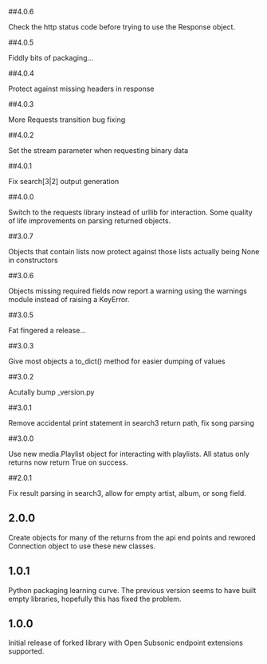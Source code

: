 ##4.0.6

Check the http status code before trying to use the Response object.

##4.0.5

Fiddly bits of packaging...

##4.0.4

Protect against missing headers in response

##4.0.3

More Requests transition bug fixing

##4.0.2

Set the stream parameter when requesting binary data

##4.0.1

Fix search[3|2] output generation

##4.0.0

Switch to the requests library instead of urllib for interaction. Some quality of life improvements on parsing returned objects.

##3.0.7

Objects that contain lists now protect against those lists actually being None in constructors

##3.0.6

Objects missing required fields now report a warning using the warnings module instead of raising a
KeyError.

##3.0.5

Fat fingered a release...

##3.0.3

Give most objects a to_dict() method for easier dumping of values

##3.0.2

Acutally bump _version.py

##3.0.1

Remove accidental print statement in search3 return path, fix song parsing

##3.0.0

Use new media.Playlist object for interacting with playlists. All status only returns now return True on success.

##2.0.1

Fix result parsing in search3, allow for empty artist, album, or song field.

## 2.0.0

Create objects for many of the returns from the api end points and rewored Connection object to use these new classes.

## 1.0.1

Python packaging learning curve. The previous version seems to have built empty
libraries, hopefully this has fixed the problem.

## 1.0.0

Initial release of forked library with Open Subsonic endpoint extensions supported.
